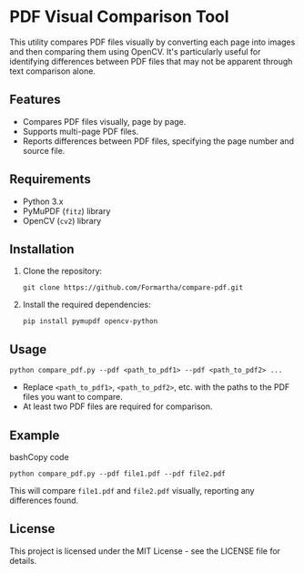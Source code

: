 PDF Visual Comparison Tool
==========================
This utility compares PDF files visually by converting each page into images and then comparing them using OpenCV.
It's particularly useful for identifying differences between PDF files that may not be apparent through text comparison alone.

Features
--------
*   Compares PDF files visually, page by page.
*   Supports multi-page PDF files.
*   Reports differences between PDF files, specifying the page number and source file.

Requirements
------------
*   Python 3.x
*   PyMuPDF (`fitz`) library
*   OpenCV (`cv2`) library

Installation
------------
1.  Clone the repository:
    
    `git clone https://github.com/Formartha/compare-pdf.git`
    

2.  Install the required dependencies:
    
    `pip install pymupdf opencv-python`
    

Usage
-----

`python compare_pdf.py --pdf <path_to_pdf1> --pdf <path_to_pdf2> ...`

*   Replace `<path_to_pdf1>`, `<path_to_pdf2>`, etc. with the paths to the PDF files you want to compare.
*   At least two PDF files are required for comparison.

Example
-------

bashCopy code

`python compare_pdf.py --pdf file1.pdf --pdf file2.pdf`

This will compare `file1.pdf` and `file2.pdf` visually, reporting any differences found.

License
-------
This project is licensed under the MIT License - see the LICENSE file for details.

